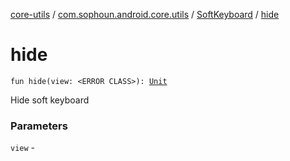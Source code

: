 [core-utils](../../index.md) / [com.sophoun.android.core.utils](../index.md) / [SoftKeyboard](index.md) / [hide](./hide.md)

# hide

`fun hide(view: <ERROR CLASS>): `[`Unit`](https://kotlinlang.org/api/latest/jvm/stdlib/kotlin/-unit/index.html)

Hide soft keyboard

### Parameters

`view` - 